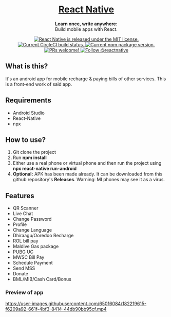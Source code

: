 <h1 align="center">
  <a href="https://reactnative.dev/">
    React Native
  </a>
</h1>

<p align="center">
  <strong>Learn once, write anywhere:</strong><br>
  Build mobile apps with React.
</p>

<p align="center">
  <a href="https://github.com/facebook/react-native/blob/HEAD/LICENSE">
    <img src="https://img.shields.io/badge/license-MIT-blue.svg" alt="React Native is released under the MIT license." />
  </a>
  <a href="https://circleci.com/gh/facebook/react-native">
    <img src="https://circleci.com/gh/facebook/react-native.svg?style=shield" alt="Current CircleCI build status." />
  </a>
  <a href="https://www.npmjs.org/package/react-native">
    <img src="https://img.shields.io/npm/v/react-native?color=brightgreen&label=npm%20package" alt="Current npm package version." />
  </a>
  <a href="https://reactnative.dev/docs/contributing">
    <img src="https://img.shields.io/badge/PRs-welcome-brightgreen.svg" alt="PRs welcome!" />
  </a>
  <a href="https://twitter.com/intent/follow?screen_name=reactnative">
    <img src="https://img.shields.io/twitter/follow/reactnative.svg?label=Follow%20@reactnative" alt="Follow @reactnative" />
  </a>
</p>

## What is this?
It's an android app for mobile recharge & paying bills of other services. This is a front-end work of said app.

## Requirements
* Android Studio
* React-Native
* npx



## How to use?
1. Git clone the project
2. Run **npm install**
4. Either use a real phone or virtual phone and then run the project using **npx react-native run-android**
5. **Optional:** APK has been made already. It can be downloaded from this github repository's **Releases**. Warning: MI phones may see it as a virus.


## Features
* QR Scanner
* Live Chat
* Change Password
* Profile
* Change Language
* Dhiraagu/Ooredoo Recharge
* ROL bill pay
* Maldive Gas package
* PUBG UC
* MWSC Bill Pay
* Schedule Payment
* Send MSS
* Donate
* BML/MIB/Cash Card/Bonus

### Preview of app
https://user-images.githubusercontent.com/65016084/182219615-f6209a92-661f-4bf3-8414-44db90bb95cf.mp4


